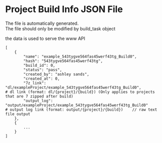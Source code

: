 # Project Build Info JSON File

The file is automatically generated.  
The file should only be modified by build_task object   

the data is used to serve the www API

```
[
    {
        "name": "example_543tygve564fas45werf43tg_Build0",
        "hash": "543tygve564fas45werf43tg",
        "build_id": 0,
        "status": "pass",
        "created_by": "ashley sands",
        "created_at": 0,
        "7z_link": "dl/exampleProject/example_543tygve564fas45werf43tg_Build0",                 # dl link (format: dl/{project}/{build}) (Only applies to projects that are 7 zipped after build)
        "output_log": "output/exampleProject/example_543tygve564fas45werf43tg_Build0"           # output log link (format: output/{project}/{build})    // raw text file output
    },
    {
        ...
    }
]
```
